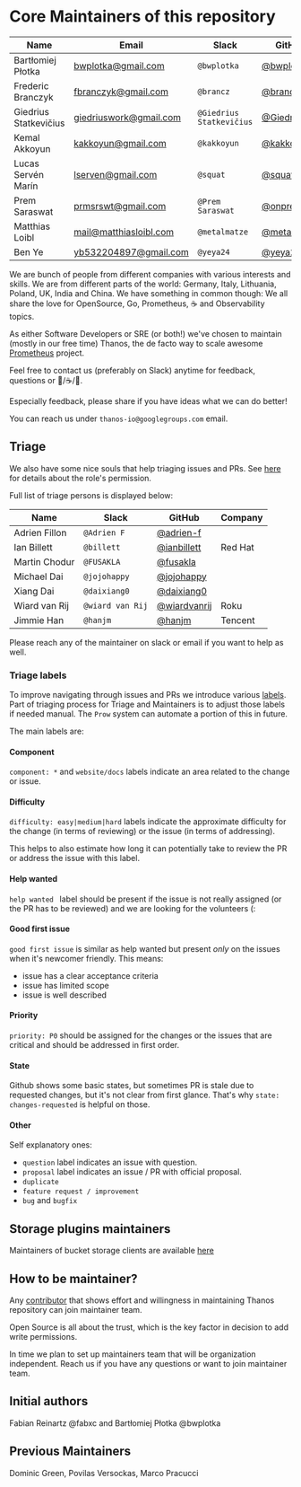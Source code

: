 # Core Maintainers of this repository

| Name                  | Email                  | Slack                    | GitHub                                       | Company       |
|-----------------------|------------------------|--------------------------|----------------------------------------------|---------------|
| Bartłomiej Płotka     | bwplotka@gmail.com     | `@bwplotka`              | [@bwplotka](https://github.com/bwplotka)     | Red Hat       |
| Frederic Branczyk     | fbranczyk@gmail.com    | `@brancz`                | [@brancz](https://github.com/brancz)         | Polar Signals |
| Giedrius Statkevičius | giedriuswork@gmail.com | `@Giedrius Statkevičius` | [@GiedriusS](https://github.com/GiedriusS)   | Vinted        |
| Kemal Akkoyun         | kakkoyun@gmail.com     | `@kakkoyun`              | [@kakkoyun](https://github.com/kakkoyun)     | Polar Signals |
| Lucas Servén Marín    | lserven@gmail.com      | `@squat`                 | [@squat](https://github.com/squat)           | Red Hat       |
| Prem Saraswat         | prmsrswt@gmail.com     | `@Prem Saraswat`         | [@onprem](https://github.com/onprem)         | Red Hat       |
| Matthias Loibl        | mail@matthiasloibl.com | `@metalmatze`            | [@metalmatze](https://github.com/metalmatze) | Polar Signals |
| Ben Ye                | yb532204897@gmail.com  | `@yeya24`                | [@yeya24](https://github.com/yeya24)         | ByteDance     |

We are bunch of people from different companies with various interests and skills. We are from different parts of the world: Germany, Italy, Lithuania, Poland, UK, India and China. We have something in common though: We all share the love for OpenSource, Go, Prometheus, :coffee: and Observability topics.

As either Software Developers or SRE (or both!) we've chosen to maintain (mostly in our free time) Thanos, the de facto way to scale awesome [Prometheus](https://prometheus.io) project.

Feel free to contact us (preferably on Slack) anytime for feedback, questions or :beers:/:coffee:/:tea:.

Especially feedback, please share if you have ideas what we can do better!

You can reach us under `thanos-io@googlegroups.com` email.

## Triage

We also have some nice souls that help triaging issues and PRs. See [here](https://help.github.com/en/articles/repository-permission-levels-for-an-organization#permission-levels-for-repositories-owned-by-an-organization) for details about the role's permission.

Full list of triage persons is displayed below:

| Name          | Slack            | GitHub                                         | Company |
|---------------|------------------|------------------------------------------------|---------|
| Adrien Fillon | `@Adrien F`      | [@adrien-f](https://github.com/adrien-f)       |         |
| Ian Billett   | `@billett`       | [@ianbillett](https://github.com/ianbillett)   | Red Hat |
| Martin Chodur | `@FUSAKLA`       | [@fusakla](https://github.com/fusakla)         |         |
| Michael Dai   | `@jojohappy`     | [@jojohappy](https://github.com/jojohappy)     |         |
| Xiang Dai     | `@daixiang0`     | [@daixiang0](https://github.com/daixiang0)     |         |
| Wiard van Rij | `@wiard van Rij` | [@wiardvanrij](https://github.com/wiardvanrij) | Roku    |
| Jimmie Han    | `@hanjm`         | [@hanjm](https://github.com/hanjm)             | Tencent |

Please reach any of the maintainer on slack or email if you want to help as well.

### Triage labels

To improve navigating through issues and PRs we introduce various [labels](https://github.com/thanos-io/thanos/issues/labels). Part of triaging process for Triage and Maintainers is to adjust those labels if needed manual. The `Prow` system can automate a portion of this in future.

The main labels are:

#### Component

`component: *` and `website/docs` labels indicate an area related to the change or issue.

#### Difficulty

`difficulty: easy|medium|hard` labels indicate the approximate difficulty for the change (in terms of reviewing) or the issue (in terms of addressing).

This helps to also estimate how long it can potentially take to review the PR or address the issue with this label.

#### Help wanted

`help wanted ` label should be present if the issue is not really assigned (or the PR has to be reviewed) and we are looking for the volunteers (:

#### Good first issue

`good first issue` is similar as help wanted but present *only* on the issues when it's newcomer friendly. This means:

* issue has a clear acceptance criteria
* issue has limited scope
* issue is well described

#### Priority

`priority: P0` should be assigned for the changes or the issues that are critical and should be addressed in first order.

#### State

Github shows some basic states, but sometimes PR is stale due to requested changes, but it's not clear from first glance. That's why `state: changes-requested` is helpful on those.

#### Other

Self explanatory ones:

* `question` label indicates an issue with question.
* `proposal` label indicates an issue / PR with official proposal.
* `duplicate`
* `feature request / improvement`
* `bug` and `bugfix`

## Storage plugins maintainers

Maintainers of bucket storage clients are available [here](docs/storage.md#supported-clients)

## How to be maintainer?

Any [contributor](CONTRIBUTING.md) that shows effort and willingness in maintaining Thanos repository can join maintainer team.

Open Source is all about the trust, which is the key factor in decision to add write permissions.

In time we plan to set up maintainers team that will be organization independent. Reach us if you have any questions or want to join maintainer team.

## Initial authors

Fabian Reinartz @fabxc and Bartłomiej Płotka @bwplotka

## Previous Maintainers

Dominic Green, Povilas Versockas, Marco Pracucci
